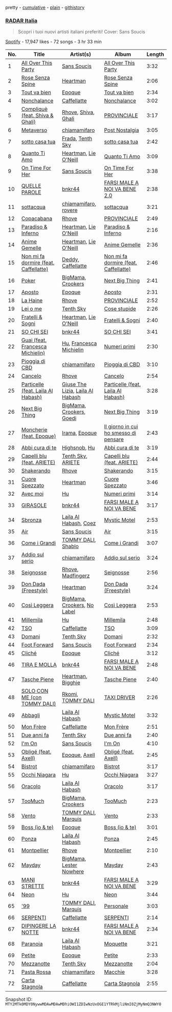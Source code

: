 pretty - [cumulative](/playlists/cumulative/37i9dQZF1DWVjDgOMO8jZl.md) - [plain](/playlists/plain/37i9dQZF1DWVjDgOMO8jZl) - [githistory](https://github.githistory.xyz/mackorone/spotify-playlist-archive/blob/main/playlists/plain/37i9dQZF1DWVjDgOMO8jZl)

### [RADAR Italia](https://open.spotify.com/playlist/37i9dQZF1DWVjDgOMO8jZl)

> Scopri i tuoi nuovi artisti italiani preferiti! Cover: Sans Soucis

[Spotify](https://open.spotify.com/user/spotify) - 17,947 likes - 72 songs - 3 hr 33 min

| No. | Title | Artist(s) | Album | Length |
|---|---|---|---|---|
| 1 | [All Over This Party](https://open.spotify.com/track/4Wbfb7B6ke5nJZUHX0P7mk) | [Sans Soucis](https://open.spotify.com/artist/4vXFvvWirlvTwcl184KfDc) | [All Over This Party](https://open.spotify.com/album/4ofp2cEcuD3oelw7Qp3ooz) | 3:32 |
| 2 | [Rose Senza Spine](https://open.spotify.com/track/2XJc9OFlT2gWcieSgxlfHP) | [Heartman](https://open.spotify.com/artist/7lfWprbkwMtTCuOoKGoYNt) | [Rose Senza Spine](https://open.spotify.com/album/4LCVI9qr0bxmKQUfX7OaIH) | 2:06 |
| 3 | [Tout va bien](https://open.spotify.com/track/4iuWGd3OWbHzzA8dCWoXTn) | [Epoque](https://open.spotify.com/artist/5xNhapdkr2QQJoAkK9h67k) | [Tout va bien](https://open.spotify.com/album/1Mixzi6JgQWY5499xR8ohL) | 2:34 |
| 4 | [Nonchalance](https://open.spotify.com/track/1fSUTj7qUeFW6R1PD2ofmn) | [Caffellatte](https://open.spotify.com/artist/7xmNRoYqVgsIiyIwRxrlay) | [Nonchalance](https://open.spotify.com/album/0y3WjIF2bIH5BrbFRsKzZG) | 3:02 |
| 5 | [Compliquè \(feat\. Shiva & Ghali\)](https://open.spotify.com/track/4NAGAsgNfPY2zoP8JfSGXc) | [Rhove](https://open.spotify.com/artist/44DWomjW1oDuxIoBIRpmQ4), [Shiva](https://open.spotify.com/artist/2K5nCggbhSZ00YCYP5qkZS), [Ghali](https://open.spotify.com/artist/3egWSWp7Y4FyCKIyvXbw7L) | [PROVINCIALE](https://open.spotify.com/album/3neHYsGA6MSGSahkig6gCq) | 3:17 |
| 6 | [Metaverso](https://open.spotify.com/track/4dCMB4V9Zyncd8oFAzWRSZ) | [chiamamifaro](https://open.spotify.com/artist/7IkCnJuIFuZyvZb60a5DEe) | [Post Nostalgia](https://open.spotify.com/album/0ULpaUUm6A6JluH0fnHWiv) | 3:05 |
| 7 | [sotto casa tua](https://open.spotify.com/track/1IRpiETZQGRNecgAfJOmHe) | [Frada](https://open.spotify.com/artist/1khPlpMPliiZeK53WWSWXY), [Tenth Sky](https://open.spotify.com/artist/2VFljEy461d5COnyYGISD1) | [sotto casa tua](https://open.spotify.com/album/4kLQ38DsCUQ4RPDwmWweWu) | 2:42 |
| 8 | [Quanto Ti Amo](https://open.spotify.com/track/1NhWxGIXtR2rEfxSvc5hXb) | [Heartman](https://open.spotify.com/artist/7lfWprbkwMtTCuOoKGoYNt), [Lie O'Neill](https://open.spotify.com/artist/3Tg6pYYnrDvaPH2OwyMl3S) | [Quanto Ti Amo](https://open.spotify.com/album/5Z8aea17ANp1pI8q89O7fL) | 3:09 |
| 9 | [On Time For Her](https://open.spotify.com/track/4NBziq4rWXCDDzBYIBDKb1) | [Sans Soucis](https://open.spotify.com/artist/4vXFvvWirlvTwcl184KfDc) | [On Time For Her](https://open.spotify.com/album/3Y2eQzXDS2MaiRIIPbnXb2) | 3:38 |
| 10 | [QUELLE PAROLE](https://open.spotify.com/track/44FeZREhPwoT8lYNImkVV6) | [bnkr44](https://open.spotify.com/artist/1lwGYDWoXC7E5wDNYZBurw) | [FARSI MALE A NOI VA BENE 2.0](https://open.spotify.com/album/3V5mL95C6ca2X7UoQAwGpo) | 2:38 |
| 11 | [sottacqua](https://open.spotify.com/track/2Pdr33YqelbFwPepOAwBQy) | [chiamamifaro](https://open.spotify.com/artist/7IkCnJuIFuZyvZb60a5DEe), [rovere](https://open.spotify.com/artist/5epzSn98pqluCq6hyGu3ux) | [sottacqua](https://open.spotify.com/album/0zj4qpoGerASVYBsq8uy2z) | 3:21 |
| 12 | [Copacabana](https://open.spotify.com/track/5S7fTiSn3bpJF9UMCp9j97) | [Rhove](https://open.spotify.com/artist/44DWomjW1oDuxIoBIRpmQ4) | [PROVINCIALE](https://open.spotify.com/album/3neHYsGA6MSGSahkig6gCq) | 2:49 |
| 13 | [Paradiso & Inferno](https://open.spotify.com/track/4jmdFKP6vJlEOgTXTftaHW) | [Heartman](https://open.spotify.com/artist/7lfWprbkwMtTCuOoKGoYNt), [Lie O'Neill](https://open.spotify.com/artist/3Tg6pYYnrDvaPH2OwyMl3S) | [Paradiso & Inferno](https://open.spotify.com/album/5pS1WGsTET4iAXgeueFCM9) | 2:16 |
| 14 | [Anime Gemelle](https://open.spotify.com/track/3USBXXTmwCuu6AGrOIztpf) | [Heartman](https://open.spotify.com/artist/7lfWprbkwMtTCuOoKGoYNt), [Lie O'Neill](https://open.spotify.com/artist/3Tg6pYYnrDvaPH2OwyMl3S) | [Anime Gemelle](https://open.spotify.com/album/683rWb7DEe9DWOAIjyz6JB) | 2:36 |
| 15 | [Non mi fa dormire \(feat\. Caffellatte\)](https://open.spotify.com/track/3V2nxW0jTVF60OKbNepxUn) | [Deddy](https://open.spotify.com/artist/7FoxLMG7HePgQvwDfJj7VR), [Caffellatte](https://open.spotify.com/artist/7xmNRoYqVgsIiyIwRxrlay) | [Non mi fa dormire \(feat\. Caffellatte\)](https://open.spotify.com/album/535CWlyiMJgJOgRvbyDF4R) | 2:46 |
| 16 | [Poker](https://open.spotify.com/track/6wHgwzvhFNFT01ecGXNGrI) | [BigMama](https://open.spotify.com/artist/5A0upF7YOXwWW0R5EuahcF), [Crookers](https://open.spotify.com/artist/3o1cwVQfiDWafhYA02k13C) | [Next Big Thing](https://open.spotify.com/album/0TeCxhwt1zggy58jurdvMA) | 2:41 |
| 17 | [Aposto](https://open.spotify.com/track/3KA9IQQuAumlMXg0GxWdKg) | [Epoque](https://open.spotify.com/artist/5xNhapdkr2QQJoAkK9h67k) | [Aposto](https://open.spotify.com/album/1hHnzj2rQ4boFeXBLROIXO) | 2:31 |
| 18 | [La Haine](https://open.spotify.com/track/7BW4fxpnJjIU1ETT6pdSJW) | [Rhove](https://open.spotify.com/artist/44DWomjW1oDuxIoBIRpmQ4) | [PROVINCIALE](https://open.spotify.com/album/3neHYsGA6MSGSahkig6gCq) | 2:52 |
| 19 | [Lei o me](https://open.spotify.com/track/782YSINOuz9ON86WgTeuRD) | [Tenth Sky](https://open.spotify.com/artist/2VFljEy461d5COnyYGISD1) | [Cose stupide](https://open.spotify.com/album/6F7JTOZTCThGzDo6DV1vdq) | 2:26 |
| 20 | [Fratelli & Sogni](https://open.spotify.com/track/7eU88luluIpbVBs3RTYyOd) | [Heartman](https://open.spotify.com/artist/7lfWprbkwMtTCuOoKGoYNt), [Lie O'Neill](https://open.spotify.com/artist/3Tg6pYYnrDvaPH2OwyMl3S) | [Fratelli & Sogni](https://open.spotify.com/album/5aVhpSwVPul3AWaTWq5NZG) | 2:40 |
| 21 | [SO CHI SEI](https://open.spotify.com/track/3uNwqefXvTVJROzoGzOMCj) | [bnkr44](https://open.spotify.com/artist/1lwGYDWoXC7E5wDNYZBurw) | [SO CHI SEI](https://open.spotify.com/album/7H4olKm9KSm2stKpSkih6N) | 3:41 |
| 22 | [Guai \(feat\. Francesca Michielin\)](https://open.spotify.com/track/34hOXJuqGnxRVg0B5eDrpG) | [Hu](https://open.spotify.com/artist/1XZA7vX3UDejpAFJtywlL6), [Francesca Michielin](https://open.spotify.com/artist/4jFlmD92WULLlaRS8Cj6QS) | [Numeri primi](https://open.spotify.com/album/72dqKyvNBKYp2LT4KC38vH) | 2:30 |
| 23 | [Pioggia di CBD](https://open.spotify.com/track/5eL7azGDSAndUemSxGm79B) | [chiamamifaro](https://open.spotify.com/artist/7IkCnJuIFuZyvZb60a5DEe) | [Pioggia di CBD](https://open.spotify.com/album/4UcG471p9uZwNJUGLRG4Ib) | 3:10 |
| 24 | [Cancelo](https://open.spotify.com/track/4lstxdn27jZqnTuyaLeJfq) | [Rhove](https://open.spotify.com/artist/44DWomjW1oDuxIoBIRpmQ4) | [Cancelo](https://open.spotify.com/album/4elXQH4dGGNYwjy8f7UcB8) | 2:54 |
| 25 | [Particelle \(feat\. Laila Al Habash\)](https://open.spotify.com/track/2w75dcKrvv4GRShZ4JEsFx) | [Giuse The Lizia](https://open.spotify.com/artist/5RUZs42sw44u16SpQQvubK), [Laila Al Habash](https://open.spotify.com/artist/6TlzdBQJ60fuenBUtDARlg) | [Particelle \(feat\. Laila Al Habash\)](https://open.spotify.com/album/1vlzf9KjSJ3Bm8T6MoGbas) | 3:28 |
| 26 | [Next Big Thing](https://open.spotify.com/track/3kkvWnuim3d3n9qXCBg9mT) | [BigMama](https://open.spotify.com/artist/5A0upF7YOXwWW0R5EuahcF), [Crookers](https://open.spotify.com/artist/3o1cwVQfiDWafhYA02k13C), [Goedi](https://open.spotify.com/artist/7bZowks3ghYkw5ywye26j9) | [Next Big Thing](https://open.spotify.com/album/0TeCxhwt1zggy58jurdvMA) | 3:19 |
| 27 | [Moncherie \(feat\. Epoque\)](https://open.spotify.com/track/3WEIhQXeExw6gRwxvOa1Ny) | [Irama](https://open.spotify.com/artist/5iot8OPcosJN9nCl7I5SdK), [Epoque](https://open.spotify.com/artist/5xNhapdkr2QQJoAkK9h67k) | [Il giorno in cui ho smesso di pensare](https://open.spotify.com/album/2bL1yZKdgMo1syeyCYDwhq) | 2:43 |
| 28 | [Abbi cura di te](https://open.spotify.com/track/0GNs56eb5LSYISdi3akjeR) | [Highsnob](https://open.spotify.com/artist/47RMRcPX8zWGaiMSZRuOd4), [Hu](https://open.spotify.com/artist/1XZA7vX3UDejpAFJtywlL6) | [Abbi cura di te](https://open.spotify.com/album/6XSxwHFDbUJ45wNnn6JklQ) | 3:19 |
| 29 | [Capelli blu \(feat\. ARIETE\)](https://open.spotify.com/track/5sXsXtwDBgINAVwhoX6Ys2) | [Tenth Sky](https://open.spotify.com/artist/2VFljEy461d5COnyYGISD1), [ARIETE](https://open.spotify.com/artist/2T4kh33TYdnDesvlQyRst8) | [Capelli blu \(feat\. ARIETE\)](https://open.spotify.com/album/1uAagTn6V0Uy7auhsgOCR5) | 2:44 |
| 30 | [Shakerando](https://open.spotify.com/track/4EC028SvtlC25iHQSG2OIa) | [Rhove](https://open.spotify.com/artist/44DWomjW1oDuxIoBIRpmQ4) | [Shakerando](https://open.spotify.com/album/4ZF92wezwJWluQn4CQcXLJ) | 3:15 |
| 31 | [Cuore Spezzato](https://open.spotify.com/track/7zKKDIJ2O9hU60D0QAMovz) | [Heartman](https://open.spotify.com/artist/7lfWprbkwMtTCuOoKGoYNt) | [Cuore Spezzato](https://open.spotify.com/album/6XhfFeVmH0ZjtKfhGRDRTq) | 3:46 |
| 32 | [Avec moi](https://open.spotify.com/track/4b3d5gAAIUUhbzhRjQAZ97) | [Hu](https://open.spotify.com/artist/1XZA7vX3UDejpAFJtywlL6) | [Numeri primi](https://open.spotify.com/album/72dqKyvNBKYp2LT4KC38vH) | 3:14 |
| 33 | [GIRASOLE](https://open.spotify.com/track/6Q5BuRgXZOWItqzvZfjKxw) | [bnkr44](https://open.spotify.com/artist/1lwGYDWoXC7E5wDNYZBurw) | [FARSI MALE A NOI VA BENE](https://open.spotify.com/album/4kyZ7s8g1iT6LZAHJAcd29) | 3:17 |
| 34 | [Sbronza](https://open.spotify.com/track/13O6v6qGF3GI60fKpFkJIU) | [Laila Al Habash](https://open.spotify.com/artist/6TlzdBQJ60fuenBUtDARlg), [Coez](https://open.spotify.com/artist/5dXlc7MnpaTeUIsHLVe3n4) | [Mystic Motel](https://open.spotify.com/album/1DuxRyJopWZslxD48VCaa4) | 2:53 |
| 35 | [Air](https://open.spotify.com/track/4n73tZIQt1h4Fp4YU68eDP) | [Sans Soucis](https://open.spotify.com/artist/4vXFvvWirlvTwcl184KfDc) | [Air](https://open.spotify.com/album/2VRyPaFCaZiIaIDC3ZS6fO) | 3:15 |
| 36 | [Come i Grandi](https://open.spotify.com/track/1DOajHZ9LD7MlNVHz8NMup) | [TOMMY DALI](https://open.spotify.com/artist/0dus12DVjr0hoFaUDOz9B5), [Shablo](https://open.spotify.com/artist/6hkKbkZGvAXuvle2FhCnxy) | [Come i Grandi](https://open.spotify.com/album/61zWMNozdieRSJKQw1nzyR) | 3:07 |
| 37 | [Addio sul serio](https://open.spotify.com/track/0hPJkAuxZXnVCIEJPsAOaD) | [chiamamifaro](https://open.spotify.com/artist/7IkCnJuIFuZyvZb60a5DEe) | [Addio sul serio](https://open.spotify.com/album/0UEOp8rylvCtOqtJ98FpfP) | 3:24 |
| 38 | [Seignosse](https://open.spotify.com/track/1aHWdsWQooVkRhZL2oU8m2) | [Rhove](https://open.spotify.com/artist/44DWomjW1oDuxIoBIRpmQ4), [Madfingerz](https://open.spotify.com/artist/4VmOlyJsnQB93ZIGMO2XWo) | [Seignosse](https://open.spotify.com/album/5TmDheBbiIysuxMl2Qjhfg) | 2:56 |
| 39 | [Don Dada \(Freestyle\)](https://open.spotify.com/track/6jo48Qtrytwsr8kQeWxxAO) | [Heartman](https://open.spotify.com/artist/7lfWprbkwMtTCuOoKGoYNt) | [Don Dada \(Freestyle\)](https://open.spotify.com/album/5GxifqmiUiBmR2T4kZFuWX) | 3:24 |
| 40 | [Così Leggera](https://open.spotify.com/track/27gcKMZcvsiwyVdo0XFZLB) | [BigMama](https://open.spotify.com/artist/5A0upF7YOXwWW0R5EuahcF), [Crookers](https://open.spotify.com/artist/3o1cwVQfiDWafhYA02k13C), [No Label](https://open.spotify.com/artist/7eSQIwqpU7HGvEQVgcMqQx) | [Così Leggera](https://open.spotify.com/album/0Rjhyjo9x4aI0siMTVlOlj) | 2:53 |
| 41 | [Millemila](https://open.spotify.com/track/21Z6MRumkQbvgyfXPrrMrW) | [Hu](https://open.spotify.com/artist/1XZA7vX3UDejpAFJtywlL6) | [Millemila](https://open.spotify.com/album/5TdbB1CB4H90cDWSHlBFNC) | 2:48 |
| 42 | [TSO](https://open.spotify.com/track/361XEjtQol1QjvRNNKZisL) | [Caffellatte](https://open.spotify.com/artist/7xmNRoYqVgsIiyIwRxrlay) | [TSO](https://open.spotify.com/album/2DPY9Y2HcDleJW1LuAlkan) | 3:09 |
| 43 | [Domani](https://open.spotify.com/track/3yMk7pMnagDE4UX7H70RFp) | [Tenth Sky](https://open.spotify.com/artist/2VFljEy461d5COnyYGISD1) | [Domani](https://open.spotify.com/album/07z28nrfMwEHEZCJM4Mecu) | 2:32 |
| 44 | [Foot Forward](https://open.spotify.com/track/3Dm9mSyalSfqHdUPX5TLyR) | [Sans Soucis](https://open.spotify.com/artist/4vXFvvWirlvTwcl184KfDc) | [Foot Forward](https://open.spotify.com/album/6e3Yr0Yj7NM3ejYig0CyMK) | 2:34 |
| 45 | [Cliché](https://open.spotify.com/track/7feAP0q0KS4DW0blbHK7Pn) | [Epoque](https://open.spotify.com/artist/5xNhapdkr2QQJoAkK9h67k) | [Cliché](https://open.spotify.com/album/6bYA5jFVkSwtq3cFpGCvOz) | 3:12 |
| 46 | [TIRA E MOLLA](https://open.spotify.com/track/57dc9zSqLocF0MjIAv6Yjx) | [bnkr44](https://open.spotify.com/artist/1lwGYDWoXC7E5wDNYZBurw) | [FARSI MALE A NOI VA BENE](https://open.spotify.com/album/4kyZ7s8g1iT6LZAHJAcd29) | 2:48 |
| 47 | [Tasche Piene](https://open.spotify.com/track/6FDnLloftKFqfavEIxGJy2) | [Heartman](https://open.spotify.com/artist/7lfWprbkwMtTCuOoKGoYNt), [Bigghie](https://open.spotify.com/artist/2nLSzxzEXcb6ZSqSjWNnul) | [Tasche Piene](https://open.spotify.com/album/1rqwu4TY5aQVaipvV6TED7) | 2:40 |
| 48 | [SOLO CON ME \(con TOMMY DALI\)](https://open.spotify.com/track/6v03mGE1388jzs9Ufvivia) | [Rkomi](https://open.spotify.com/artist/056KMTw6IztdQjBmFfVyO3), [TOMMY DALI](https://open.spotify.com/artist/0dus12DVjr0hoFaUDOz9B5) | [TAXI DRIVER](https://open.spotify.com/album/4D04TN7Kw7Bq98kfDjUmgh) | 2:26 |
| 49 | [Abbagli](https://open.spotify.com/track/7Fo4H8E05oL7czxsEaHLo1) | [Laila Al Habash](https://open.spotify.com/artist/6TlzdBQJ60fuenBUtDARlg) | [Mystic Motel](https://open.spotify.com/album/1DuxRyJopWZslxD48VCaa4) | 3:32 |
| 50 | [Mon Frère](https://open.spotify.com/track/0ECjuTZzoNxv8hRSYS05AX) | [Caffellatte](https://open.spotify.com/artist/7xmNRoYqVgsIiyIwRxrlay) | [Mon Frère](https://open.spotify.com/album/4oNPumU0MDQmVBp22tZLil) | 2:51 |
| 51 | [Due anni fa](https://open.spotify.com/track/1kSspMQ30u9gHEiRlXvlMm) | [Tenth Sky](https://open.spotify.com/artist/2VFljEy461d5COnyYGISD1) | [Due anni fa](https://open.spotify.com/album/3RB9f0yIzMt3fNDTTT8xx7) | 2:40 |
| 52 | [I'm On](https://open.spotify.com/track/0Jvo56KxP4t9dCxCpa9qRj) | [Sans Soucis](https://open.spotify.com/artist/4vXFvvWirlvTwcl184KfDc) | [I'm On](https://open.spotify.com/album/3kptKZRdNf94sV6gFveVYc) | 4:10 |
| 53 | [Obligé \(feat\. Axell\)](https://open.spotify.com/track/3ylACUPfBSPxP7KE1QRvxP) | [Epoque](https://open.spotify.com/artist/5xNhapdkr2QQJoAkK9h67k), [Axell](https://open.spotify.com/artist/2ySYVtBVDE24iUcJGfHRka) | [Obligé \(feat\. Axell\)](https://open.spotify.com/album/6SYrKjw00rrplLbusba2Cn) | 2:45 |
| 54 | [Bistrot](https://open.spotify.com/track/6BVYZ55BxhxYxOH4Tfid77) | [chiamamifaro](https://open.spotify.com/artist/7IkCnJuIFuZyvZb60a5DEe) | [Bistrot](https://open.spotify.com/album/67PCJjaYPG1cUjD9KXpQVm) | 3:17 |
| 55 | [Occhi Niagara](https://open.spotify.com/track/6FAt6ZLFlPpjg26N5vZcIJ) | [Hu](https://open.spotify.com/artist/1XZA7vX3UDejpAFJtywlL6) | [Occhi Niagara](https://open.spotify.com/album/5e4Ja9BU1I6flN0insmf1y) | 3:27 |
| 56 | [Oracolo](https://open.spotify.com/track/33SLkWv2MYlUhtUiIyy6hH) | [Laila Al Habash](https://open.spotify.com/artist/6TlzdBQJ60fuenBUtDARlg) | [Oracolo](https://open.spotify.com/album/1aHsVu3iBZ3EWqm3U0R4Oy) | 3:17 |
| 57 | [TooMuch](https://open.spotify.com/track/4xNJDgvIlMjFIVTr7Fz72j) | [BigMama](https://open.spotify.com/artist/5A0upF7YOXwWW0R5EuahcF), [Crookers](https://open.spotify.com/artist/3o1cwVQfiDWafhYA02k13C) | [TooMuch](https://open.spotify.com/album/5W1SrEyT5psrYtuyqkOyCi) | 2:23 |
| 58 | [Vento](https://open.spotify.com/track/5t5qgKLqicCX7qrbYR3GHM) | [TOMMY DALI](https://open.spotify.com/artist/0dus12DVjr0hoFaUDOz9B5), [Marquis](https://open.spotify.com/artist/085cKKfPPbCCfU5LBPXkuC) | [Vento](https://open.spotify.com/album/0tEm7FepTMZ4JgfloAAQrJ) | 2:33 |
| 59 | [Boss \(io & te\)](https://open.spotify.com/track/5lXDYzI9tKb6Vx6Wg1yq4a) | [Epoque](https://open.spotify.com/artist/5xNhapdkr2QQJoAkK9h67k) | [Boss \(io & te\)](https://open.spotify.com/album/6dQS4H6TAnoFx45RGVrGVy) | 3:01 |
| 60 | [Ponza](https://open.spotify.com/track/5HfObWIsEfQ2PW5Kn57IId) | [Laila Al Habash](https://open.spotify.com/artist/6TlzdBQJ60fuenBUtDARlg) | [Ponza](https://open.spotify.com/album/3eeyeSBJ0KSAmhgf91dWhO) | 2:45 |
| 61 | [Montpellier](https://open.spotify.com/track/0B6URTmcGaWaXCnBtRiDGR) | [Rhove](https://open.spotify.com/artist/44DWomjW1oDuxIoBIRpmQ4) | [Montpellier](https://open.spotify.com/album/1oM9EITMQKknIPJ1pxNTza) | 2:10 |
| 62 | [Mayday](https://open.spotify.com/track/6BfywUJ9tXjFNVvLZU1wNW) | [BigMama](https://open.spotify.com/artist/5A0upF7YOXwWW0R5EuahcF), [Lester Nowhere](https://open.spotify.com/artist/0wolj0IKnhhYnBFynfNaQn) | [Mayday](https://open.spotify.com/album/5AwOXRsX7ZO4Q9n4g0C9N0) | 2:43 |
| 63 | [MANI STRETTE](https://open.spotify.com/track/5Qo4lrFwepxf9bofOradCv) | [bnkr44](https://open.spotify.com/artist/1lwGYDWoXC7E5wDNYZBurw) | [FARSI MALE A NOI VA BENE](https://open.spotify.com/album/4kyZ7s8g1iT6LZAHJAcd29) | 3:29 |
| 64 | [Neon](https://open.spotify.com/track/0g6UGZ5tT22aThl4DdKg37) | [Hu](https://open.spotify.com/artist/1XZA7vX3UDejpAFJtywlL6) | [Neon](https://open.spotify.com/album/3HO76Ham4KcLnMY7PsCCTp) | 3:44 |
| 65 | ['99](https://open.spotify.com/track/69wEOSLds5SSKy4lUVbaS2) | [TOMMY DALI](https://open.spotify.com/artist/0dus12DVjr0hoFaUDOz9B5), [Marquis](https://open.spotify.com/artist/085cKKfPPbCCfU5LBPXkuC) | [Personale](https://open.spotify.com/album/7h6T5PwDffabt7N6xBQh3Q) | 3:03 |
| 66 | [SERPENTI](https://open.spotify.com/track/0M23VPfGeVvHpBM1rYhULk) | [Caffellatte](https://open.spotify.com/artist/7xmNRoYqVgsIiyIwRxrlay) | [SERPENTI](https://open.spotify.com/album/5XUlQst8QXgZPheieGtDG8) | 2:14 |
| 67 | [DIPINGERE LA NOTTE](https://open.spotify.com/track/5A6Rrz4XBXPMRAlVN1tLOR) | [bnkr44](https://open.spotify.com/artist/1lwGYDWoXC7E5wDNYZBurw) | [FARSI MALE A NOI VA BENE](https://open.spotify.com/album/4kyZ7s8g1iT6LZAHJAcd29) | 2:34 |
| 68 | [Paranoia](https://open.spotify.com/track/3yHmVCjg1ed4BrPJIwj2DL) | [Laila Al Habash](https://open.spotify.com/artist/6TlzdBQJ60fuenBUtDARlg) | [Moquette](https://open.spotify.com/album/0oST0heRwy4pEVmiMTTqz7) | 3:21 |
| 69 | [Petite](https://open.spotify.com/track/2Yuqyd3Ah8n2pcumd7xB6v) | [Epoque](https://open.spotify.com/artist/5xNhapdkr2QQJoAkK9h67k) | [Petite](https://open.spotify.com/album/7lXvqyfPkgQpx6jXTOQBni) | 2:33 |
| 70 | [Mezzanotte](https://open.spotify.com/track/652Qiud4KveJC4uUDFDXNw) | [Tenth Sky](https://open.spotify.com/artist/2VFljEy461d5COnyYGISD1) | [Mezzanotte](https://open.spotify.com/album/1pNTOh7L7lDbZGelqCpEKo) | 2:04 |
| 71 | [Pasta Rossa](https://open.spotify.com/track/4ZM0faoYcQViZmQYKUdpyc) | [chiamamifaro](https://open.spotify.com/artist/7IkCnJuIFuZyvZb60a5DEe) | [Macchie](https://open.spotify.com/album/24TYUiY7aNSq7MeI9VamLh) | 3:28 |
| 72 | [Carta Stagnola](https://open.spotify.com/track/4AtrGRtFW1EBlarvKAHC7v) | [Caffellatte](https://open.spotify.com/artist/7xmNRoYqVgsIiyIwRxrlay) | [Carta Stagnola](https://open.spotify.com/album/5w1x81v8JwYQ3dxsDwyaFT) | 2:55 |

Snapshot ID: `MTY2MTk0MDY0NywwMDAwMDAwMDhiOWI1ZDIwNzUxOGE1YTRkMjliNmI0ZjMyNmQ3NWY0`
